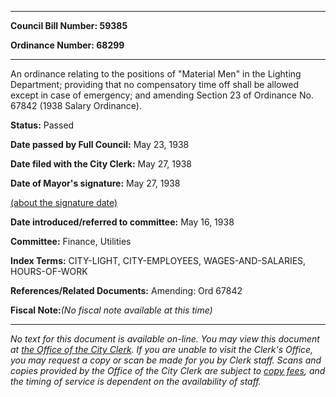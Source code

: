 

********

**Council Bill Number: 59385**
   
**Ordinance Number: 68299**
********

 An ordinance relating to the positions of "Material Men" in the Lighting Department; providing that no compensatory time off shall be allowed except in case of emergency; and amending Section 23 of Ordinance No. 67842 (1938 Salary Ordinance).

**Status:** Passed
   
**Date passed by Full Council:** May 23, 1938
   
**Date filed with the City Clerk:** May 27, 1938
   
**Date of Mayor's signature:** May 27, 1938
   
[(about the signature date)](/~public/approvaldate.htm)
   
   
   
**Date introduced/referred to committee:** May 16, 1938
   
**Committee:** Finance, Utilities
   
   
**Index Terms:** CITY-LIGHT, CITY-EMPLOYEES, WAGES-AND-SALARIES, HOURS-OF-WORK

**References/Related Documents:** Amending: Ord 67842

**Fiscal Note:**_(No fiscal note available at this time)_
********

_No text for this document is available on-line. You may view this document at [the Office of the City Clerk](http://www.seattle.gov/leg/clerk/contactUs.htm). If you are unable to visit the Clerk's Office, you may request a copy or scan be made for you by Clerk staff. Scans and copies provided by the Office of the City Clerk are subject to [copy fees](http://clerk.seattle.gov/~public/clerkfees.htm), and the timing of service is dependent on the availability of staff._

